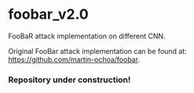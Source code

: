 # foobar_v2.0

FooBaR attack implementation on different CNN.

Original FooBar attack implementation can be found at:
https://github.com/martin-ochoa/foobar.

### Repository under construction!